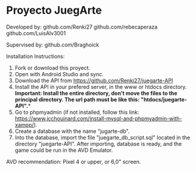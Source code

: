 # Proyecto JuegArte
Developed by: 
  github.com/Renki27
  github.com/rebecaperaza
  github.com/LuisAlv3001

Supervised by:
  github.com/Braghoick
  
  
  Installation Instructions:
  1. Fork or download this proyect.
  2. Open with Android Studio and sync.
  3. Download the API from https://github.com/Renki27/juegarte-API 
  4. Install the API in your prefered server, in the www or htdocs directory.
    ****Important: Install the entire directory, don't move the files to the principal directory. The url path must be like this: "htdocs/juegarte-API".*****
  5. Go to phpmyadmin (if not installed, follow this link: https://www.jcchouinard.com/install-mysql-and-phpmyadmin-with-xampp/).
  6. Create a database with the name "jugarte-db".
  7. Into the database, import the file "juegarte_db_script.sql" located in the directory "juegarte-API".
  After importing, database is ready, and the game could be run in the AVD Emulator.
  
  AVD recommendation: Pixel 4 or upper, or 6,0" screen.
  
  
  
